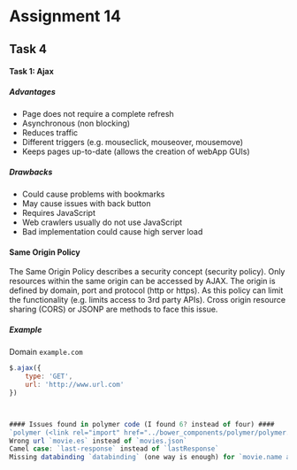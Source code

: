 # Assignment 14 #

## Task 4 ##

#### Task 1: Ajax ####

##### Advantages #####
+ Page does not require a complete refresh
+ Asynchronous (non blocking)
+ Reduces traffic 
+ Different triggers (e.g. mouseclick, mouseover, mousemove)
+ Keeps pages up-to-date (allows the creation of webApp GUIs)

##### Drawbacks #####
- Could cause problems with bookmarks
- May cause issues with back button
- Requires JavaScript
- Web crawlers usually do not use JavaScript
- Bad implementation could cause high server load

#### Same Origin Policy ####

The Same Origin Policy describes a security concept (security policy). Only resources within the same origin can be accessed by AJAX. The origin is defined by domain, port and protocol (http or https). 
As this policy can limit the functionality (e.g. limits access to 3rd party APIs). Cross origin resource sharing (CORS) or JSONP are methods to face this issue.

##### Example #####

Domain `example.com`

```javascript
$.ajax({
    type: 'GET',
    url: 'http://www.url.com'
})



#### Issues found in polymer code (I found 6? instead of four) ####
`polymer (<link rel="import" href="../bower_components/polymer/polymer.html">)`and iron-ajax `<link rel="import" href="../bower_components/iron-ajax/iron-ajax.html">` not embedded.
Wrong url `movie.es` instead of `movies.json`
Camel case: `last-response` instead of `lastResponse` 
Missing databinding `databinding` (one way is enough) for `movie.name and movie.year`
